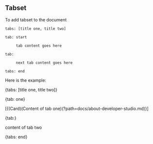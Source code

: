## Tabset

To add tabset to the document

    tabs: [title one, title two]
    
    tab: start
    
         tab content goes here
         
    tab:
    
         next tab content goes here
         
    tabs: end
    
    
Here is the example:

{tabs: [title one, title two]}

{tab: one}

[{(Card)(Content of tab one)(?path=docs/about-developer-studio.md)}]

{tab:}

content of tab two

{tabs: end}

